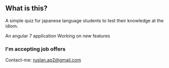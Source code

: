## What is this?
  A simple quiz for japanese language students to test their knowledge at the idiom.
  
  An angular 7 application
  Working on new features
  
### I'm accepting job offers
  Contact-me: ruslan.ap2@gmail.com
